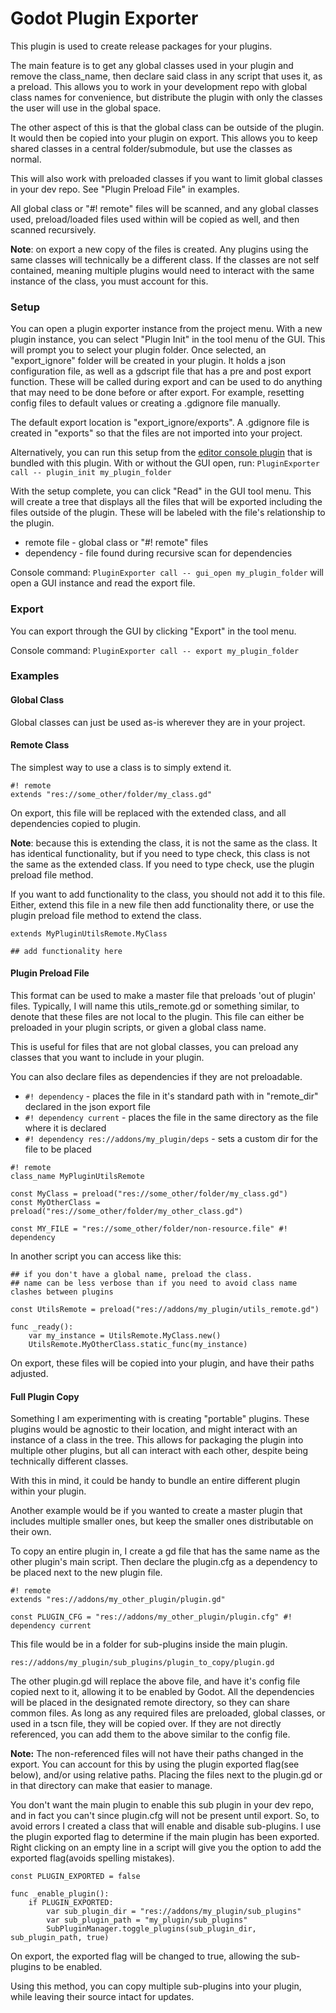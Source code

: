 # Godot Plugin Exporter

This plugin is used to create release packages for your plugins.

The main feature is to get any global classes used in your plugin and remove the class_name, then declare said class in any script that uses it, as a preload. This allows you to work in your development repo with global class names for convenience, but distribute the plugin with only the classes the user will use in the global space.

The other aspect of this is that the global class can be outside of the plugin. It would then be copied into your plugin on export. This allows you to keep shared classes in a central folder/submodule, but use the classes as normal.

This will also work with preloaded classes if you want to limit global classes in your dev repo. See "Plugin Preload File" in examples.

All global class or "#! remote" files will be scanned, and any global classes used, preload/loaded files used within will be copied as well, and then scanned recursively.

**Note**: on export a new copy of the files is created. Any plugins using the same classes will technically be a different class. If the classes are not self contained, meaning multiple plugins would need to interact with the same instance of the class, you must account for this.

### Setup

You can open a plugin exporter instance from the project menu. With a new plugin instance, you can select "Plugin Init" in the tool menu of the GUI.  This will prompt you to select your plugin folder. Once selected, an "export_ignore" folder will be created in your plugin. It holds a json configuration file, as well as a gdscript file that has a pre and post export function. These will be called during export and can be used to do anything that may need to be done before or after export.  For example, resetting config files to default values or creating a .gdignore file manually.

The default export location is "export_ignore/exports". A .gdignore file is created in "exports" so that the files are not imported into your project.

Alternatively, you can run this setup from the [editor console plugin](https://github.com/brohd11/Godot-Editor-Console) that is bundled with this plugin. With or without the GUI open, run: `PluginExporter call -- plugin_init my_plugin_folder`

With the setup complete, you can click "Read" in the GUI tool menu. This will create a tree that displays all the files that will be exported including the files outside of the plugin. These will be labeled with the file's relationship to the plugin.
 - remote file - global class or "#! remote" files
 - dependency - file found during recursive scan for dependencies

Console command: `PluginExporter call -- gui_open my_plugin_folder` will open a GUI instance and read the export file.

### Export

You can export through the GUI by clicking "Export" in the tool menu.

Console command: `PluginExporter call -- export my_plugin_folder`

### Examples
#### Global Class

Global classes can just be used as-is wherever they are in your project.

#### Remote Class

The simplest way to use a class is to simply extend it.

``` gdscript
#! remote
extends "res://some_other/folder/my_class.gd"
```

On export, this file will be replaced with the extended class, and all dependencies copied to plugin.

**Note**: because this is extending the class, it is not the same as the class. It has identical functionality, but if you need to type check, this class is not the same as the extended class. If you need to type check, use the plugin preload file method.

If you want to add functionality to the class, you should not add it to this file. Either, extend this file in a new file then add functionality there, or use the plugin preload file method to extend the class.

``` gdscript
extends MyPluginUtilsRemote.MyClass

## add functionality here
```

#### Plugin Preload File

This format can be used to make a master file that preloads 'out of plugin' files. Typically, I will name this utils_remote.gd or something similar, to denote that these files are not local to the plugin. This file can either be preloaded in your plugin scripts, or given a global class name. 

This is useful for files that are not global classes, you can preload any classes that you want to include in your plugin.

You can also declare files as dependencies if they are not preloadable.
 - `#! dependency` - places the file in it's standard path with in "remote_dir" declared in the json export file
 - `#! dependency current` - places the file in the same directory as the file where it is declared
 - `#! dependency res://addons/my_plugin/deps` - sets a custom dir for the file to be placed

``` gdscript
#! remote
class_name MyPluginUtilsRemote

const MyClass = preload("res://some_other/folder/my_class.gd")
const MyOtherClass = preload("res://some_other/folder/my_other_class.gd")

const MY_FILE = "res://some_other/folder/non-resource.file" #! dependency
```

In another script you can access like this:

``` gdscript
## if you don't have a global name, preload the class.
## name can be less verbose than if you need to avoid class name clashes between plugins

const UtilsRemote = preload("res://addons/my_plugin/utils_remote.gd")

func _ready():
	var my_instance = UtilsRemote.MyClass.new()
	UtilsRemote.MyOtherClass.static_func(my_instance)
```

On export, these files will be copied into your plugin, and have their paths adjusted.

#### Full Plugin Copy

Something I am experimenting with is creating "portable" plugins. These plugins would be agnostic to their location, and might interact with an instance of a class in the tree. This allows for packaging the plugin into multiple other plugins, but all can interact with each other, despite being technically different classes.

With this in mind, it could be handy to bundle an entire different plugin within your plugin.

Another example would be if you wanted to create a master plugin that includes multiple smaller ones, but keep the smaller ones distributable on their own.

To copy an entire plugin in, I create a gd file that has the same name as the other plugin's main script. Then declare the plugin.cfg as a dependency to be placed next to the new plugin file.

``` gdscript
#! remote
extends "res://addons/my_other_plugin/plugin.gd"

const PLUGIN_CFG = "res://addons/my_other_plugin/plugin.cfg" #! dependency current
```

This file would be in a folder for sub-plugins inside the main plugin. 

`res://addons/my_plugin/sub_plugins/plugin_to_copy/plugin.gd`

The other plugin.gd will replace the above file, and have it's config file copied next to it, allowing it to be enabled by Godot. All the dependencies will be placed in the designated remote directory, so they can share common files. As long as any required files are preloaded, global classes, or used in a tscn file, they will be copied over. If they are not directly referenced, you can add them to the above similar to the config file.

**Note:** The non-referenced files will not have their paths changed in the export. You can account for this by using the plugin exported flag(see below), and/or using relative paths. Placing the files next to the plugin.gd or in that directory can make that easier to manage.

You don't want the main plugin to enable this sub plugin in your dev repo, and in fact you can't since plugin.cfg will not be present until export. So, to avoid errors I created a class that will enable and disable sub-plugins. I use the plugin exported flag to determine if the main plugin has been exported. Right clicking on an empty line in a script will give you the option to add the exported flag(avoids spelling mistakes).

``` gdscript
const PLUGIN_EXPORTED = false

func _enable_plugin():
	if PLUGIN_EXPORTED:
		var sub_plugin_dir = "res://addons/my_plugin/sub_plugins"
		var sub_plugin_path = "my_plugin/sub_plugins"
		SubPluginManager.toggle_plugins(sub_plugin_dir, sub_plugin_path, true)
```

On export, the exported flag will be changed to true, allowing the sub-plugins to be enabled.

Using this method, you can copy multiple sub-plugins into your plugin, while leaving their source intact for updates.






